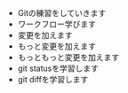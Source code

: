 * Gitの練習をしていきます
* ワークフロー学びます
* 変更を加えます
* もっと変更を加えます
* もっともっと変更を加えます
* git statusを学習します
* git diffを学習します